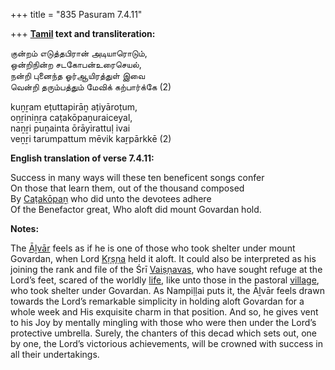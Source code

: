 +++
title = "835 Pasuram 7.4.11"

+++
**[Tamil](/definition/tamil#history "show Tamil definitions") text and transliteration:**

குன்றம் எடுத்தபிரான் அடியாரொடும்,  
ஒன்றிநின்ற சடகோபன்உரைசெயல்,  
நன்றி புனைந்த ஓர்ஆயிரத்துள் இவை  
வென்றி தரும்பத்தும் மேவிக் கற்பார்க்கே (2)

kuṉṟam eṭuttapirāṉ aṭiyāroṭum,  
oṉṟiniṉṟa caṭakōpaṉuraiceyal,  
naṉṟi puṉainta ōrāyirattuḷ ivai  
veṉṟi tarumpattum mēvik kaṟpārkkē (2)

**English translation of verse 7.4.11:**

Success in many ways will these ten beneficent songs confer  
On those that learn them, out of the thousand composed  
By [Caṭakōpaṉ](/definition/catakopan#vaishnavism "show Caṭakōpaṉ definitions") who did unto the devotees adhere  
Of the Benefactor great, Who aloft did mount Govardan hold.

**Notes:**

The [Āḻvār](/definition/aḻvar#vaishnavism "show Āḻvār definitions") feels as if he is one of those who took shelter under mount Govardan, when Lord [Kṛṣṇa](/definition/krishna#vaishnavism "show Kṛṣṇa definitions") held it aloft. It could also be interpreted as his joining the rank and file of the Śrī [Vaiṣṇavas](/definition/vaishnava#vaishnavism "show Vaiṣṇavas definitions"), who have sought refuge at the Lord’s feet, scared of the worldly [life](/definition/life#history "show life definitions"), like unto those in the pastoral [village](/definition/village#history "show village definitions"), who took shelter under Govardan. As Nampiḷḷai puts it, the Āḻvār feels drawn towards the Lord’s remarkable simplicity in holding aloft Govardan for a whole week and His exquisite charm in that position. And so, he gives vent to his Joy by mentally mingling with those who were then under the Lord’s protective umbrella. Surely, the chanters of this decad which sets out, one by one, the Lord’s victorious achievements, will be crowned with success in all their undertakings.


